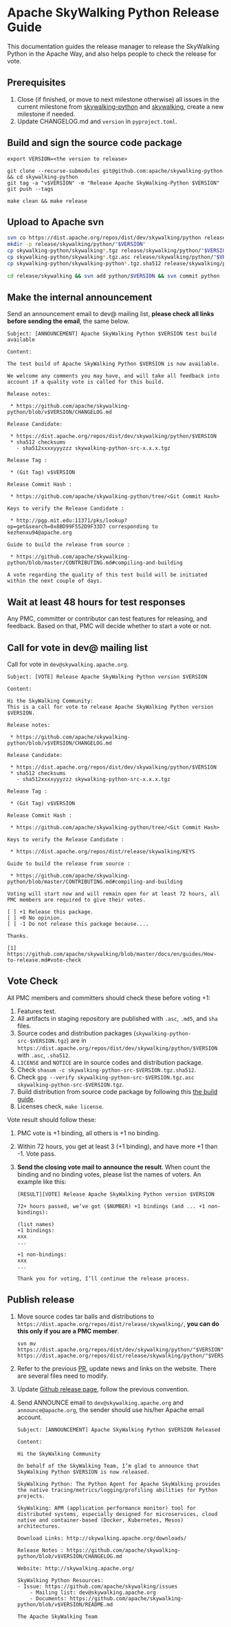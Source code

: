 # Apache SkyWalking Python Release Guide

This documentation guides the release manager to release the SkyWalking Python in the Apache Way, and also helps people to check the release for vote.

## Prerequisites

1. Close (if finished, or move to next milestone otherwise) all issues in the current milestone from [skywalking-python](https://github.com/apache/skywalking-python/milestones) and [skywalking](https://github.com/apache/skywalking/milestones), create a new milestone if needed.
2. Update CHANGELOG.md and `version` in `pyproject.toml`.

## Build and sign the source code package

```shell
export VERSION=<the version to release>

git clone --recurse-submodules git@github.com:apache/skywalking-python && cd skywalking-python
git tag -a "v$VERSION" -m "Release Apache SkyWalking-Python $VERSION"
git push --tags

make clean && make release
```

## Upload to Apache svn

```bash
svn co https://dist.apache.org/repos/dist/dev/skywalking/python release/skywalking/python
mkdir -p release/skywalking/python/"$VERSION"
cp skywalking-python/skywalking*.tgz release/skywalking/python/"$VERSION"
cp skywalking-python/skywalking*.tgz.asc release/skywalking/python/"$VERSION"
cp skywalking-python/skywalking-python*.tgz.sha512 release/skywalking/python/"$VERSION"

cd release/skywalking && svn add python/$VERSION && svn commit python -m "Draft Apache SkyWalking-Python release $VERSION"
```

## Make the internal announcement

Send an announcement email to dev@ mailing list, **please check all links before sending the email**, the same below.

```text
Subject: [ANNOUNCEMENT] Apache SkyWalking Python $VERSION test build available

Content:

The test build of Apache SkyWalking Python $VERSION is now available.

We welcome any comments you may have, and will take all feedback into
account if a quality vote is called for this build.

Release notes:

 * https://github.com/apache/skywalking-python/blob/v$VERSION/CHANGELOG.md

Release Candidate:

 * https://dist.apache.org/repos/dist/dev/skywalking/python/$VERSION
 * sha512 checksums
   - sha512xxxxyyyzzz skywalking-python-src-x.x.x.tgz

Release Tag :

 * (Git Tag) v$VERSION

Release Commit Hash :

 * https://github.com/apache/skywalking-python/tree/<Git Commit Hash>

Keys to verify the Release Candidate :

 * http://pgp.mit.edu:11371/pks/lookup?op=get&search=0x8BD99F552D9F33D7 corresponding to kezhenxu94@apache.org

Guide to build the release from source :

 * https://github.com/apache/skywalking-python/blob/master/CONTRIBUTING.md#compiling-and-building

A vote regarding the quality of this test build will be initiated
within the next couple of days.
```

## Wait at least 48 hours for test responses

Any PMC, committer or contributor can test features for releasing, and feedback.
Based on that, PMC will decide whether to start a vote or not.

## Call for vote in dev@ mailing list

Call for vote in `dev@skywalking.apache.org`.

```text
Subject: [VOTE] Release Apache SkyWalking Python version $VERSION

Content:

Hi the SkyWalking Community:
This is a call for vote to release Apache SkyWalking Python version $VERSION.

Release notes:

 * https://github.com/apache/skywalking-python/blob/v$VERSION/CHANGELOG.md

Release Candidate:

 * https://dist.apache.org/repos/dist/dev/skywalking/python/$VERSION
 * sha512 checksums
   - sha512xxxxyyyzzz skywalking-python-src-x.x.x.tgz

Release Tag :

 * (Git Tag) v$VERSION

Release Commit Hash :

 * https://github.com/apache/skywalking-python/tree/<Git Commit Hash>

Keys to verify the Release Candidate :

 * https://dist.apache.org/repos/dist/release/skywalking/KEYS

Guide to build the release from source :

 * https://github.com/apache/skywalking-python/blob/master/CONTRIBUTING.md#compiling-and-building

Voting will start now and will remain open for at least 72 hours, all PMC members are required to give their votes.

[ ] +1 Release this package.
[ ] +0 No opinion.
[ ] -1 Do not release this package because....

Thanks.

[1] https://github.com/apache/skywalking/blob/master/docs/en/guides/How-to-release.md#vote-check
```

## Vote Check

All PMC members and committers should check these before voting +1:

1. Features test.
1. All artifacts in staging repository are published with `.asc`, `.md5`, and `sha` files.
1. Source codes and distribution packages (`skywalking-python-src-$VERSION.tgz`)
are in `https://dist.apache.org/repos/dist/dev/skywalking/python/$VERSION` with `.asc`, `.sha512`.
1. `LICENSE` and `NOTICE` are in source codes and distribution package.
1. Check `shasum -c skywalking-python-src-$VERSION.tgz.sha512`.
1. Check `gpg --verify skywalking-python-src-$VERSION.tgz.asc skywalking-python-src-$VERSION.tgz`.
1. Build distribution from source code package by following this [the build guide](#build-and-sign-the-source-code-package).
1. Licenses check, `make license`.

Vote result should follow these:

1. PMC vote is +1 binding, all others is +1 no binding.

1. Within 72 hours, you get at least 3 (+1 binding), and have more +1 than -1. Vote pass. 

1. **Send the closing vote mail to announce the result**.  When count the binding and no binding votes, please list the names of voters. An example like this:

   ```
   [RESULT][VOTE] Release Apache SkyWalking Python version $VERSION
   
   72+ hours passed, we’ve got ($NUMBER) +1 bindings (and ... +1 non-bindings):
   
   (list names)
   +1 bindings:
   xxx
   ...
   
   +1 non-bindings:
   xxx
   ...
    
   Thank you for voting, I’ll continue the release process.
   ```

## Publish release

1. Move source codes tar balls and distributions to `https://dist.apache.org/repos/dist/release/skywalking/`, **you can do this only if you are a PMC member**.

    ```shell
    svn mv https://dist.apache.org/repos/dist/dev/skywalking/python/"$VERSION" https://dist.apache.org/repos/dist/release/skywalking/python/"$VERSION"
    ```
    
1. Refer to the previous [PR](https://github.com/apache/skywalking-website/pull/132), update news and links on the website. There are several files need to modify.

1. Update [Github release page](https://github.com/apache/skywalking-python/releases), follow the previous convention.

1. Send ANNOUNCE email to `dev@skywalking.apache.org` and `announce@apache.org`, the sender should use his/her Apache email account. 

    ```
    Subject: [ANNOUNCEMENT] Apache SkyWalking Python $VERSION Released

    Content:

    Hi the SkyWalking Community

    On behalf of the SkyWalking Team, I’m glad to announce that SkyWalking Python $VERSION is now released.

    SkyWalking Python: The Python Agent for Apache SkyWalking provides the native tracing/metrics/logging/profiling abilities for Python projects.

    SkyWalking: APM (application performance monitor) tool for distributed systems, especially designed for microservices, cloud native and container-based (Docker, Kubernetes, Mesos) architectures.

    Download Links: http://skywalking.apache.org/downloads/

    Release Notes : https://github.com/apache/skywalking-python/blob/v$VERSION/CHANGELOG.md

    Website: http://skywalking.apache.org/
    
    SkyWalking Python Resources:
    - Issue: https://github.com/apache/skywalking/issues
        - Mailing list: dev@skywalking.apache.org
        - Documents: https://github.com/apache/skywalking-python/blob/v$VERSION/README.md
    
    The Apache SkyWalking Team
    ```
